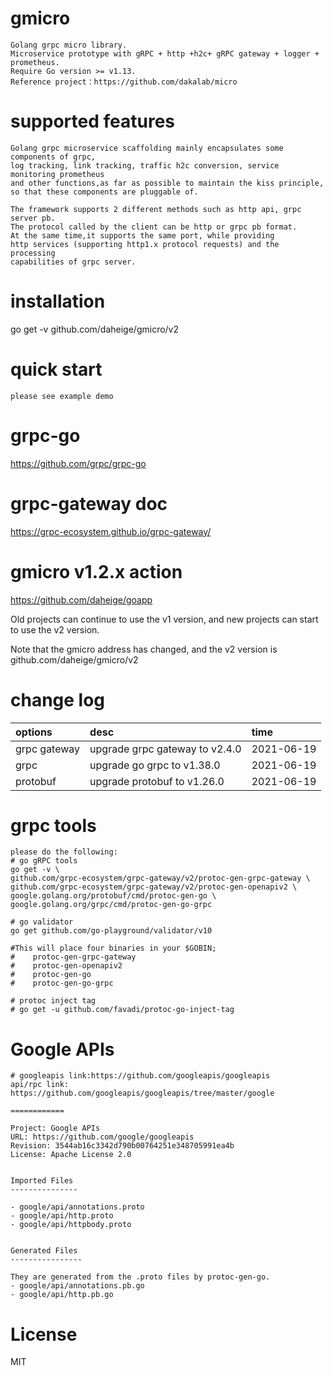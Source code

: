 # gmicro
  
    Golang grpc micro library.
    Microservice prototype with gRPC + http +h2c+ gRPC gateway + logger + prometheus.
    Require Go version >= v1.13.
    Reference project：https://github.com/dakalab/micro
   
# supported features

    Golang grpc microservice scaffolding mainly encapsulates some components of grpc,
    log tracking, link tracking, traffic h2c conversion, service monitoring prometheus
    and other functions,as far as possible to maintain the kiss principle, 
    so that these components are pluggable of.

    The framework supports 2 different methods such as http api, grpc server pb. 
    The protocol called by the client can be http or grpc pb format. 
    At the same time,it supports the same port, while providing 
    http services (supporting http1.x protocol requests) and the processing 
    capabilities of grpc server.

# installation 
  
  go get -v github.com/daheige/gmicro/v2
  
# quick start
    
    please see example demo

# grpc-go
    
https://github.com/grpc/grpc-go

# grpc-gateway doc

https://grpc-ecosystem.github.io/grpc-gateway/

# gmicro v1.2.x action

https://github.com/daheige/goapp

  Old projects can continue to use the v1 version, and new projects can start to use the v2 version. 
  
  Note that the gmicro address has changed, and the v2 version is github.com/daheige/gmicro/v2 
    
# change log

| options  | desc | time |
| :-----       | :---- |:----|
| grpc gateway | upgrade grpc gateway to v2.4.0 | 2021-06-19 |
| grpc         | upgrade go grpc to v1.38.0 | 2021-06-19 |
| protobuf     | upgrade protobuf to v1.26.0 | 2021-06-19 |

# grpc tools

    please do the following:
    # go gRPC tools
    go get -v \
    github.com/grpc-ecosystem/grpc-gateway/v2/protoc-gen-grpc-gateway \
    github.com/grpc-ecosystem/grpc-gateway/v2/protoc-gen-openapiv2 \
    google.golang.org/protobuf/cmd/protoc-gen-go \
    google.golang.org/grpc/cmd/protoc-gen-go-grpc
    
    # go validator
    go get github.com/go-playground/validator/v10
    
    #This will place four binaries in your $GOBIN;
    #    protoc-gen-grpc-gateway
    #    protoc-gen-openapiv2
    #    protoc-gen-go
    #    protoc-gen-go-grpc
    
    # protoc inject tag
    # go get -u github.com/favadi/protoc-go-inject-tag
    
# Google APIs

    # googleapis link:https://github.com/googleapis/googleapis
    api/rpc link: https://github.com/googleapis/googleapis/tree/master/google

    ============
    
    Project: Google APIs
    URL: https://github.com/google/googleapis
    Revision: 3544ab16c3342d790b00764251e348705991ea4b
    License: Apache License 2.0
    
    
    Imported Files
    ---------------
    
    - google/api/annotations.proto
    - google/api/http.proto
    - google/api/httpbody.proto
    
    
    Generated Files
    ----------------
    
    They are generated from the .proto files by protoc-gen-go.
    - google/api/annotations.pb.go
    - google/api/http.pb.go

# License

  MIT
